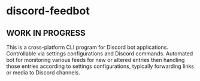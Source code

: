 # discord-feedbot

## WORK IN PROGRESS

This is a cross-platform CLI program for Discord bot applications. Controllable via settings configurations and Discord commands. Automated bot for monitoring various feeds for new or altered entries then handling those entries according to settings configurations, typically forwarding links or media to Discord channels.
